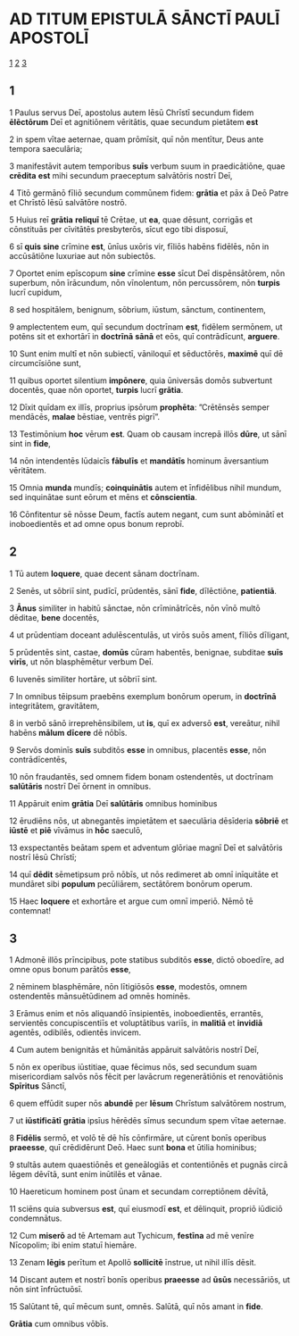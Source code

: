 # AD TITUM **EPISTULĀ** SĀNCTĪ PAULĪ APOSTOLĪ

[1](#1) [2](#2) [3](#3)

## 1

1 Paulus servus Deī, apostolus autem Iēsū Chrīstī secundum fidem **ēlēctōrum** Deī et agnitiōnem vēritātis, quae secundum pietātem **est**

2 in spem vītae aeternae, quam prōmīsit, quī nōn mentītur, Deus ante tempora saeculāria;

3 manifestāvit autem temporibus **suīs** verbum suum in praedicātiōne, quae **crēdita** **est** mihi secundum praeceptum salvātōris nostrī Deī,

4 Titō germānō fīliō secundum commūnem fidem: **grātia** et pāx ā Deō Patre et Chrīstō Iēsū salvātōre nostrō.

5 Huius reī **grātia** **reliquī** tē Crētae, ut **ea**, quae dēsunt, corrigās et cōnstituās per cīvitātēs presbyterōs, sīcut ego tibi disposuī,

6 sī **quis** **sine** crīmine **est**, ūnīus uxōris vir, fīliōs habēns fidēlēs, nōn in accūsātiōne luxuriae aut nōn subiectōs.

7 Oportet enim epīscopum **sine** crīmine **esse** sīcut Deī dispēnsātōrem, nōn superbum, nōn īrācundum, nōn vīnolentum, nōn percussōrem, nōn **turpis** lucrī cupidum,

8 sed hospitālem, benignum, sōbrium, iūstum, sānctum, continentem,

9 amplectentem eum, quī secundum doctrīnam **est**, fidēlem sermōnem, ut potēns sit et exhortārī in **doctrīnā** **sānā** et eōs, quī contrādīcunt, **arguere**.

10 Sunt enim multī et nōn subiectī, vāniloquī et sēductōrēs, **maximē** quī dē circumcīsiōne sunt,

11 quibus oportet silentium **impōnere**, quia ūniversās domōs subvertunt docentēs, quae nōn oportet, **turpis** lucrī **grātia**.

12 Dīxit quīdam ex illīs, proprius ipsōrum **prophēta**: ”Crētēnsēs semper mendācēs, **malae** bēstiae, ventrēs pigrī”.

13 Testimōnium **hoc** vērum **est**. Quam ob causam increpā illōs **dūre**, ut sānī sint in **fide**,

14 nōn intendentēs Iūdaicīs **fābulīs** et **mandātīs** hominum āversantium vēritātem.

15 Omnia **munda** mundīs; **coinquinātis** autem et īnfidēlibus nihil mundum, sed inquinātae sunt eōrum et mēns et **cōnscientia**.

16 Cōnfitentur sē nōsse Deum, factīs autem negant, cum sunt abōminātī et inoboedientēs et ad omne opus bonum reprobī.



## 2

1 Tū autem **loquere**, quae decent sānam doctrīnam.

2 Senēs, ut sōbriī sint, pudīcī, prūdentēs, sānī **fide**, dīlēctiōne, **patientiā**.

3 **Ānus** similiter in habitū sānctae, nōn crīminātrīcēs, nōn vīnō multō dēditae, **bene** docentēs,

4 ut prūdentiam doceant adulēscentulās, ut virōs suōs ament, fīliōs dīligant,

5 prūdentēs sint, castae, **domūs** cūram habentēs, benignae, subditae **suīs** **virīs**, ut nōn blasphēmētur verbum Deī.

6 Iuvenēs similiter hortāre, ut sōbriī sint.

7 In omnibus tēipsum praebēns exemplum bonōrum operum, in **doctrīnā** integritātem, gravitātem,

8 in verbō sānō irreprehēnsibilem, ut **is**, quī ex adversō **est**, vereātur, nihil habēns **mālum** **dīcere** dē nōbīs.

9 Servōs dominīs **suīs** subditōs **esse** in omnibus, placentēs **esse**, nōn contrādīcentēs,

10 nōn fraudantēs, sed omnem fidem bonam ostendentēs, ut doctrīnam **salūtāris** nostrī Deī ōrnent in omnibus.

11 Appāruit enim **grātia** Deī **salūtāris** omnibus hominibus

12 ērudiēns nōs, ut abnegantēs impietātem et saeculāria dēsīderia **sōbriē** et **iūstē** et **piē** vīvāmus in **hōc** saeculō,

13 exspectantēs beātam spem et adventum glōriae magnī Deī et salvātōris nostrī Iēsū Chrīstī;

14 quī **dēdit** sēmetipsum prō nōbīs, ut nōs redimeret ab omnī inīquitāte et mundāret sibi **populum** pecūliārem, sectātōrem bonōrum operum.

15 Haec **loquere** et exhortāre et argue cum omnī imperiō. Nēmō tē contemnat!

## 3

1 Admonē illōs prīncipibus, pote statibus subditōs **esse**, dictō oboedīre, ad omne opus bonum parātōs **esse**,

2 nēminem blasphēmāre, nōn lītigiōsōs **esse**, modestōs, omnem ostendentēs mānsuētūdinem ad omnēs hominēs.

3 Erāmus enim et nōs aliquandō īnsipientēs, inoboedientēs, errantēs, servientēs concupiscentiīs et voluptātibus variīs, in **malitiā** et **invidiā** agentēs, odibilēs, odientēs invicem.

4 Cum autem benignitās et hūmānitās appāruit salvātōris nostrī Deī,

5 nōn ex operibus iūstitiae, quae fēcimus nōs, sed secundum suam misericordiam salvōs nōs fēcit per lavācrum regenerātiōnis et renovātiōnis **Spīritus** Sānctī,

6 quem effūdit super nōs **abundē** per **Iēsum** Chrīstum salvātōrem nostrum,

7 ut **iūstificātī** **grātia** ipsīus hērēdēs sīmus secundum spem vītae aeternae.

8 **Fidēlis** sermō, et volō tē dē hīs cōnfirmāre, ut cūrent bonīs operibus **praeesse**, quī crēdidērunt Deō. Haec sunt **bona** et ūtilia hominibus;

9 stultās autem quaestiōnēs et geneālogiās et contentiōnēs et pugnās circā lēgem dēvītā, sunt enim inūtilēs et vānae.

10 Haereticum hominem post ūnam et secundam correptiōnem dēvītā,

11 sciēns quia subversus **est**, quī eiusmodī **est**, et dēlinquit, propriō iūdiciō condemnātus.

12 Cum **miserō** ad tē Artemam aut Tychicum, **festīna** ad mē venīre Nīcopolim; ibi enim statuī hiemāre.

13 Zenam **lēgis** perītum et Apollō **sollicitē** īnstrue, ut nihil illīs dēsit.

14 Discant autem et nostrī bonīs operibus **praeesse** ad **ūsūs** necessāriōs, ut nōn sint īnfrūctuōsī.

15 Salūtant tē, quī mēcum sunt, omnēs. Salūtā, quī nōs amant in **fide**.

**Grātia** cum omnibus vōbīs.


